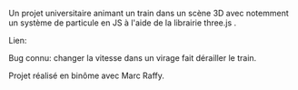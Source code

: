 Un projet universitaire animant un train dans un scène 3D avec notemment un système de particule en JS à l'aide de la librairie three.js .

Lien: 

Bug connu: changer la vitesse dans un virage fait dérailler le train. 

Projet réalisé en binôme avec Marc Raffy. 
